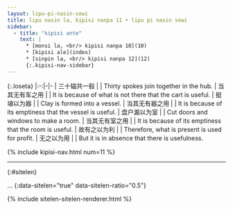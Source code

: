 ```yaml
---
layout: lipu-pi-nasin-sewi
title: lipu nasin la, kipisi nanpa 11 • lipu pi nasin sewi
sidebar:
  - title: "kipisi ante"
    text: |
      * [monsi la, <br/> kipisi nanpa 10](10)
      * [kipisi ale](index)
      * [sinpin la, <br/> kipisi nanpa 12](12)
      {:.kipisi-nav-sidebar}
---
```


{:.loseta}
|:-:|-|-
| 三十辐共一毂   |  | Thirty spokes join together in the hub.
| 当其无有车之用 |  | It is because of what is not there that the cart is useful.
| 挺埴以为器     |  | Clay is formed into a vessel.
| 当其无有器之用 |  | It is because of its emptiness that the vessel is useful.
| 盘户漏以为室   |  | Cut doors and windows to make a room.
| 当其无有室之用 |  | It is because of its emptiness that the room is useful.
| 故有之以为利   |  | Therefore, what is present is used for profit.
| 无之以为用     |  | But it is in absence that there is usefulness.

{% include kipisi-nav.html num=11 %}

-------
{:#sitelen}

...
{:data-sitelen="true" data-sitelen-ratio="0.5"}

{% include sitelen-sitelen-renderer.html %}
